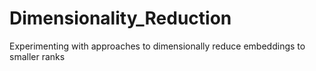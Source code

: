 # Dimensionality_Reduction
Experimenting with approaches to dimensionally reduce embeddings to smaller ranks 
